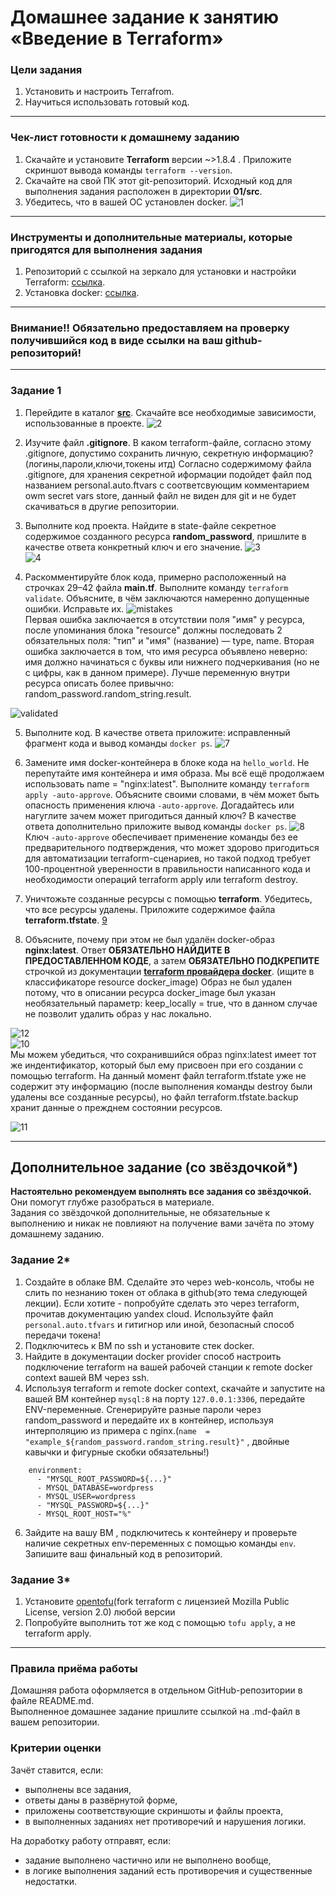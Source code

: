 # Домашнее задание к занятию «Введение в Terraform»

### Цели задания

1. Установить и настроить Terrafrom.
2. Научиться использовать готовый код.

------

### Чек-лист готовности к домашнему заданию

1. Скачайте и установите **Terraform** версии ~>1.8.4 . Приложите скриншот вывода команды ```terraform --version```.
2. Скачайте на свой ПК этот git-репозиторий. Исходный код для выполнения задания расположен в директории **01/src**.
3. Убедитесь, что в вашей ОС установлен docker.
![1](https://github.com/JulieJool/ter-homeworks/blob/main/01/img/1.jpg)    

------

### Инструменты и дополнительные материалы, которые пригодятся для выполнения задания

1. Репозиторий с ссылкой на зеркало для установки и настройки Terraform: [ссылка](https://github.com/netology-code/devops-materials).
2. Установка docker: [ссылка](https://docs.docker.com/engine/install/ubuntu/). 
------
### Внимание!! Обязательно предоставляем на проверку получившийся код в виде ссылки на ваш github-репозиторий!
------

### Задание 1

1. Перейдите в каталог [**src**](https://github.com/netology-code/ter-homeworks/tree/main/01/src). Скачайте все необходимые зависимости, использованные в проекте. 
![2](https://github.com/JulieJool/ter-homeworks/blob/main/01/img/2.jpg)    

2. Изучите файл **.gitignore**. В каком terraform-файле, согласно этому .gitignore, допустимо сохранить личную, секретную информацию?(логины,пароли,ключи,токены итд)
Согласно содержимому файла .gitignore, для хранения секретной иформации подойдет файл под названием personal.auto.ftvars с соответсвующим комментарием owm secret vars store, данный файл не виден для git и не будет скачиваться в другие репозитории.

3. Выполните код проекта. Найдите  в state-файле секретное содержимое созданного ресурса **random_password**, пришлите в качестве ответа конкретный ключ и его значение.
![3](https://github.com/JulieJool/ter-homeworks/blob/main/01/img/3.jpg)    
![4](https://github.com/JulieJool/ter-homeworks/blob/main/01/img/4.jpg)    

4. Раскомментируйте блок кода, примерно расположенный на строчках 29–42 файла **main.tf**.
Выполните команду ```terraform validate```. Объясните, в чём заключаются намеренно допущенные ошибки. Исправьте их.
![mistakes](https://github.com/JulieJool/ter-homeworks/blob/main/01/img/5.jpg)    
Первая ошибка заключается в отсутствии поля "имя" у ресурса, после упоминания блока "resource" должны последовать 2 обязательных поля: "тип"  и "имя" (название) — type, name.
Вторая ошибка заключается в том, что имя ресурса объявлено неверно: имя должно начинаться с буквы или нижнего подчеркивания (но не с цифры, как в данном примере). 
Лучше переменную внутри ресурса описать более привычно: random_password.random_string.result.

![validated](https://github.com/JulieJool/ter-homeworks/blob/main/01/img/6.jpg)    

5. Выполните код. В качестве ответа приложите: исправленный фрагмент кода и вывод команды ```docker ps```.
![7](https://github.com/JulieJool/ter-homeworks/blob/main/01/img/7.jpg)    

6. Замените имя docker-контейнера в блоке кода на ```hello_world```. Не перепутайте имя контейнера и имя образа. Мы всё ещё продолжаем использовать name = "nginx:latest". Выполните команду ```terraform apply -auto-approve```.
Объясните своими словами, в чём может быть опасность применения ключа  ```-auto-approve```. Догадайтесь или нагуглите зачем может пригодиться данный ключ? В качестве ответа дополнительно приложите вывод команды ```docker ps```.
![8](https://github.com/JulieJool/ter-homeworks/blob/main/01/img/8.jpg)    
Ключ ```-auto-approve``` обеспечивает применение команды без ее предварительного подтверждения, что может здорово пригодиться для автоматизации terraform-сценариев, но такой подход требует 100-процентной уверенности в правильности написанного кода и необходимости операций terraform apply или terraform destroy.

8. Уничтожьте созданные ресурсы с помощью **terraform**. Убедитесь, что все ресурсы удалены. Приложите содержимое файла **terraform.tfstate**. 
[9](https://github.com/JulieJool/ter-homeworks/blob/main/01/img/9.jpg)    

9. Объясните, почему при этом не был удалён docker-образ **nginx:latest**. Ответ **ОБЯЗАТЕЛЬНО НАЙДИТЕ В ПРЕДОСТАВЛЕННОМ КОДЕ**, а затем **ОБЯЗАТЕЛЬНО ПОДКРЕПИТЕ** строчкой из документации [**terraform провайдера docker**](https://docs.comcloud.xyz/providers/kreuzwerker/docker/latest/docs).  (ищите в классификаторе resource docker_image)
Образ не был удален потому, что в описании ресурса docker_image был указан необязательный параметр: keep_locally = true, что в данном случае не позволит удалить образ у нас локально. 

![12](https://github.com/JulieJool/ter-homeworks/blob/main/01/img/12.jpg)    
![10](https://github.com/JulieJool/ter-homeworks/blob/main/01/img/10.jpg)    
Мы можем убедиться, что сохранившийся образ nginx:latest имеет тот же индентификатор, который был ему присвоен при его создании с помощью terraform. На данный момент файл terraform.tfstate уже не содержит эту информацию (после выполнения команды destroy были удалены все созданные ресурсы), но файл terraform.tfstate.backup хранит данные о прежднем состоянии ресурсов. 

![11](https://github.com/JulieJool/ter-homeworks/blob/main/01/img/11.jpg)    

------


## Дополнительное задание (со звёздочкой*)

**Настоятельно рекомендуем выполнять все задания со звёздочкой.** Они помогут глубже разобраться в материале.   
Задания со звёздочкой дополнительные, не обязательные к выполнению и никак не повлияют на получение вами зачёта по этому домашнему заданию. 

### Задание 2*

1. Создайте в облаке ВМ. Сделайте это через web-консоль, чтобы не слить по незнанию токен от облака в github(это тема следующей лекции). Если хотите - попробуйте сделать это через terraform, прочитав документацию yandex cloud. Используйте файл ```personal.auto.tfvars``` и гитигнор или иной, безопасный способ передачи токена!
2. Подключитесь к ВМ по ssh и установите стек docker.
3. Найдите в документации docker provider способ настроить подключение terraform на вашей рабочей станции к remote docker context вашей ВМ через ssh.
4. Используя terraform и  remote docker context, скачайте и запустите на вашей ВМ контейнер ```mysql:8``` на порту ```127.0.0.1:3306```, передайте ENV-переменные. Сгенерируйте разные пароли через random_password и передайте их в контейнер, используя интерполяцию из примера с nginx.(```name  = "example_${random_password.random_string.result}"```  , двойные кавычки и фигурные скобки обязательны!) 
```
    environment:
      - "MYSQL_ROOT_PASSWORD=${...}"
      - MYSQL_DATABASE=wordpress
      - MYSQL_USER=wordpress
      - "MYSQL_PASSWORD=${...}"
      - MYSQL_ROOT_HOST="%"
```

6. Зайдите на вашу ВМ , подключитесь к контейнеру и проверьте наличие секретных env-переменных с помощью команды ```env```. Запишите ваш финальный код в репозиторий.

### Задание 3*
1. Установите [opentofu](https://opentofu.org/)(fork terraform с лицензией Mozilla Public License, version 2.0) любой версии
2. Попробуйте выполнить тот же код с помощью ```tofu apply```, а не terraform apply.
------

### Правила приёма работы

Домашняя работа оформляется в отдельном GitHub-репозитории в файле README.md.   
Выполненное домашнее задание пришлите ссылкой на .md-файл в вашем репозитории.

### Критерии оценки

Зачёт ставится, если:

* выполнены все задания,
* ответы даны в развёрнутой форме,
* приложены соответствующие скриншоты и файлы проекта,
* в выполненных заданиях нет противоречий и нарушения логики.

На доработку работу отправят, если:

* задание выполнено частично или не выполнено вообще,
* в логике выполнения заданий есть противоречия и существенные недостатки. 

